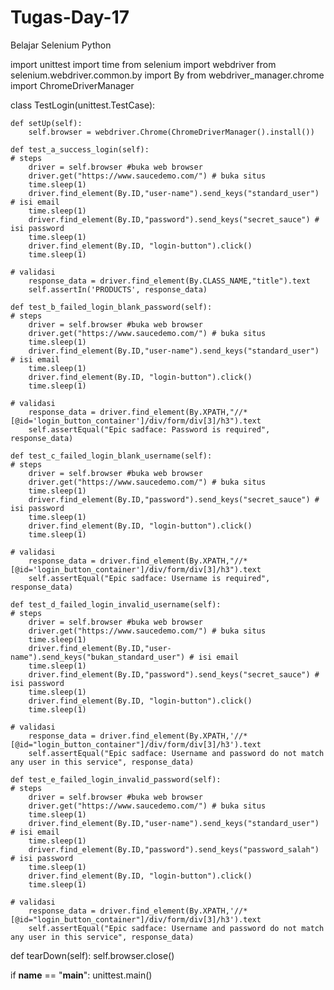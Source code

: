 # Tugas-Day-17
Belajar Selenium Python

import unittest
import time
from selenium import webdriver
from selenium.webdriver.common.by import By
from webdriver_manager.chrome import ChromeDriverManager

class TestLogin(unittest.TestCase):

    def setUp(self):
        self.browser = webdriver.Chrome(ChromeDriverManager().install())

    def test_a_success_login(self):
    # steps
        driver = self.browser #buka web browser
        driver.get("https://www.saucedemo.com/") # buka situs
        time.sleep(1)
        driver.find_element(By.ID,"user-name").send_keys("standard_user") # isi email
        time.sleep(1)
        driver.find_element(By.ID,"password").send_keys("secret_sauce") # isi password
        time.sleep(1)
        driver.find_element(By.ID, "login-button").click()
        time.sleep(1)

    # validasi
        response_data = driver.find_element(By.CLASS_NAME,"title").text
        self.assertIn('PRODUCTS', response_data)

    def test_b_failed_login_blank_password(self):
    # steps
        driver = self.browser #buka web browser
        driver.get("https://www.saucedemo.com/") # buka situs
        time.sleep(1)
        driver.find_element(By.ID,"user-name").send_keys("standard_user") # isi email
        time.sleep(1)
        driver.find_element(By.ID, "login-button").click()
        time.sleep(1)

    # validasi
        response_data = driver.find_element(By.XPATH,"//*[@id='login_button_container']/div/form/div[3]/h3").text
        self.assertEqual("Epic sadface: Password is required", response_data)

    def test_c_failed_login_blank_username(self):
    # steps
        driver = self.browser #buka web browser
        driver.get("https://www.saucedemo.com/") # buka situs
        time.sleep(1)
        driver.find_element(By.ID,"password").send_keys("secret_sauce") # isi password
        time.sleep(1)
        driver.find_element(By.ID, "login-button").click()
        time.sleep(1)

    # validasi
        response_data = driver.find_element(By.XPATH,"//*[@id='login_button_container']/div/form/div[3]/h3").text
        self.assertEqual("Epic sadface: Username is required", response_data)

    def test_d_failed_login_invalid_username(self):
    # steps
        driver = self.browser #buka web browser
        driver.get("https://www.saucedemo.com/") # buka situs
        time.sleep(1)
        driver.find_element(By.ID,"user-name").send_keys("bukan_standard_user") # isi email
        time.sleep(1)
        driver.find_element(By.ID,"password").send_keys("secret_sauce") # isi password
        time.sleep(1)
        driver.find_element(By.ID, "login-button").click()
        time.sleep(1)

    # validasi
        response_data = driver.find_element(By.XPATH,'//*[@id="login_button_container"]/div/form/div[3]/h3').text
        self.assertEqual("Epic sadface: Username and password do not match any user in this service", response_data)

    def test_e_failed_login_invalid_password(self):
    # steps
        driver = self.browser #buka web browser
        driver.get("https://www.saucedemo.com/") # buka situs
        time.sleep(1)
        driver.find_element(By.ID,"user-name").send_keys("standard_user") # isi email
        time.sleep(1)
        driver.find_element(By.ID,"password").send_keys("password_salah") # isi password
        time.sleep(1)
        driver.find_element(By.ID, "login-button").click()
        time.sleep(1)

    # validasi
        response_data = driver.find_element(By.XPATH,'//*[@id="login_button_container"]/div/form/div[3]/h3').text
        self.assertEqual("Epic sadface: Username and password do not match any user in this service", response_data)

def tearDown(self):
    self.browser.close()

if __name__ == "__main__":
    unittest.main()
